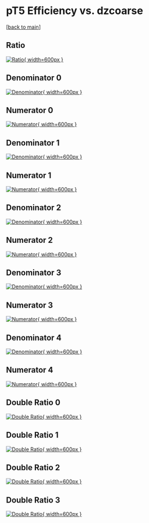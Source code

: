 # pT5 Efficiency vs. dzcoarse

[[back to main](./)]



## Ratio

[![Ratio](../mtv/var/pT5_xtr_11_0_eff_dzcoarse.png){ width=600px }](../mtv/var/pT5_xtr_11_0_eff_dzcoarse.pdf)

## Denominator 0

[![Denominator](../mtv/den/pT5_xtr_11_0_eff_dzcoarse_den0.png){ width=600px }](../mtv/den/pT5_xtr_11_0_eff_dzcoarse_den0.pdf)

## Numerator 0

[![Numerator](../mtv/num/pT5_xtr_11_0_eff_dzcoarse_num0.png){ width=600px }](../mtv/num/pT5_xtr_11_0_eff_dzcoarse_num0.pdf)

## Denominator 1

[![Denominator](../mtv/den/pT5_xtr_11_0_eff_dzcoarse_den1.png){ width=600px }](../mtv/den/pT5_xtr_11_0_eff_dzcoarse_den1.pdf)

## Numerator 1

[![Numerator](../mtv/num/pT5_xtr_11_0_eff_dzcoarse_num1.png){ width=600px }](../mtv/num/pT5_xtr_11_0_eff_dzcoarse_num1.pdf)

## Denominator 2

[![Denominator](../mtv/den/pT5_xtr_11_0_eff_dzcoarse_den2.png){ width=600px }](../mtv/den/pT5_xtr_11_0_eff_dzcoarse_den2.pdf)

## Numerator 2

[![Numerator](../mtv/num/pT5_xtr_11_0_eff_dzcoarse_num2.png){ width=600px }](../mtv/num/pT5_xtr_11_0_eff_dzcoarse_num2.pdf)

## Denominator 3

[![Denominator](../mtv/den/pT5_xtr_11_0_eff_dzcoarse_den3.png){ width=600px }](../mtv/den/pT5_xtr_11_0_eff_dzcoarse_den3.pdf)

## Numerator 3

[![Numerator](../mtv/num/pT5_xtr_11_0_eff_dzcoarse_num3.png){ width=600px }](../mtv/num/pT5_xtr_11_0_eff_dzcoarse_num3.pdf)

## Denominator 4

[![Denominator](../mtv/den/pT5_xtr_11_0_eff_dzcoarse_den4.png){ width=600px }](../mtv/den/pT5_xtr_11_0_eff_dzcoarse_den4.pdf)

## Numerator 4

[![Numerator](../mtv/num/pT5_xtr_11_0_eff_dzcoarse_num4.png){ width=600px }](../mtv/num/pT5_xtr_11_0_eff_dzcoarse_num4.pdf)

## Double Ratio 0

[![Double Ratio](../mtv/ratio/pT5_xtr_11_0_eff_dzcoarse_ratio0.png){ width=600px }](../mtv/ratio/pT5_xtr_11_0_eff_dzcoarse_ratio0.pdf)

## Double Ratio 1

[![Double Ratio](../mtv/ratio/pT5_xtr_11_0_eff_dzcoarse_ratio1.png){ width=600px }](../mtv/ratio/pT5_xtr_11_0_eff_dzcoarse_ratio1.pdf)

## Double Ratio 2

[![Double Ratio](../mtv/ratio/pT5_xtr_11_0_eff_dzcoarse_ratio2.png){ width=600px }](../mtv/ratio/pT5_xtr_11_0_eff_dzcoarse_ratio2.pdf)

## Double Ratio 3

[![Double Ratio](../mtv/ratio/pT5_xtr_11_0_eff_dzcoarse_ratio3.png){ width=600px }](../mtv/ratio/pT5_xtr_11_0_eff_dzcoarse_ratio3.pdf)

